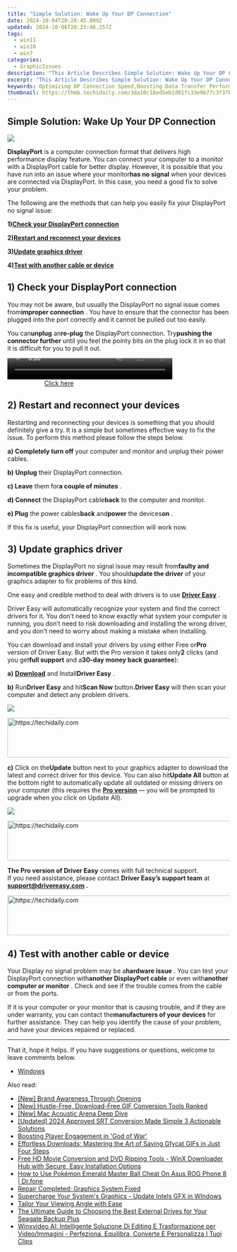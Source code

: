 ```yaml
---
title: "Simple Solution: Wake Up Your DP Connection"
date: 2024-10-04T20:28:45.809Z
updated: 2024-10-06T20:23:46.257Z
tags:
  - win11
  - win10
  - win7
categories:
  - GraphicIssues
description: "This Article Describes Simple Solution: Wake Up Your DP Connection"
excerpt: "This Article Describes Simple Solution: Wake Up Your DP Connection"
keywords: Optimizing DP Connection Speed,Boosting Data Transfer Performance,Enhancing Direct Print Infrastructure,Improving Printer-to-Computer Linkup,Simplified Wake-Up Techniques for Networks,Streamlining DP Connection Setups,Fastening Data Pipeline Connectivity
thumbnail: https://thmb.techidaily.com/3da10c18ed5eb1d81fc33e9b77c3f37bbadf618042f3295c06f9d5e5b10aa5c0.jpg
---
```


## Simple Solution: Wake Up Your DP Connection

![](https://images.drivereasy.com/wp-content/uploads/2017/10/img_59daecb8d2b72.png)

**DisplayPort** is a computer connection format that delivers high performance display feature. You can connect your computer to a monitor with a DisplayPort cable for better display. However, it is possible that you have run into an issue where your monitor**has no signal** when your devices are connected via DisplayPort. In this case, you need a good fix to solve your problem.

 The following are the methods that can help you easily fix your DisplayPort no signal issue:

 **1)[Check your DisplayPort connection](#a)**

 **2)[Restart and reconnect your devices](#b)**

 **3)[Update graphics driver](#c)**

 **4)[Test with another cable or device](#d)**

## 1) Check your DisplayPort connection

 You may not be aware, but usually the DisplayPort no signal issue comes from**improper connection** . You have to ensure that the connector has been plugged into the port correctly and it cannot be pulled out too easily.

 You can**unplug** an**re-plug** the DisplayPort connection. Try**pushing the connector further** until you feel the pointy bits on the plug lock it in so that it is difficult for you to pull it out.

<!-- affiliate ads begin -->
<span id="1936838">
					<video width="374" height="48" style="cursor:pointer"
           poster="//a.impactradius-go.com/display-clicktoplayimage/1936838.png"
           onclick="if(!this.playClicked){this.play();this.setAttribute('controls',true);this.playClicked=true;}">
	   <source src="//a.impactradius-go.com/display-ad/18409-1936838">
	   <img src="//a.impactradius-go.com/display-clicktoplayimage/1936838.png" style="border: none; height: 100%; width: 100%; object-fit: contain">
	</video>
	<div style="width:234px;text-align:center"><a href="javascript:window.open(decodeURIComponent('https%3A%2F%2Fcoinrule.sjv.io%2Fc%2F5597632%2F1936838%2F18409'), '_blank');void(0);">Click here</a></div>
</span>
<img height="0" width="0" src="https://imp.pxf.io/i/5597632/1936838/18409" style="position:absolute;visibility:hidden;" border="0" />
<!-- affiliate ads end -->

## 2) Restart and reconnect your devices

 Restarting and reconnecting your devices is something that you should definitely give a try. It is a simple but sometimes effective way to fix the issue. To perform this method please follow the steps below.

**a)** **Completely turn off** your computer and monitor and unplug their power cables.

**b)** **Unplug** their DisplayPort connection.

**c) Leave**  them for**a couple of minutes** .

**d) Connect** the DisplayPort cable**back** to the computer and monitor.

**e) Plug** the power cables**back** and**power** the devices**on** .

If this fix is useful, your DisplayPort connection will work now.

## 3) Update graphics driver

 Sometimes the DisplayPort no signal issue may result from**faulty and incompatible graphics driver** . You should**update the driver** of your graphics adapter to fix problems of this kind.

 One easy and credible method to deal with drivers is to use [**Driver Easy**](https://tools.techidaily.com/drivereasy/download/) .

 Driver Easy will automatically recognize your system and find the correct drivers for it. You don’t need to know exactly what system your computer is running, you don’t need to risk downloading and installing the wrong driver, and you don’t need to worry about making a mistake when installing.

 You can download and install your drivers by using either Free or**Pro** version of Driver Easy. But with the Pro version it takes only**2** clicks (and you get**full support** and a**30-day money back guarantee**):

**a)** [**Download**](https://tools.techidaily.com/drivereasy/download/) and Install**Driver Easy** .

**b)**  Run**Driver Easy** and hit**Scan Now** button.**Driver Easy** will then scan your computer and detect any problem drivers.

![](https://images.drivereasy.com/wp-content/uploads/2017/07/img_59682e9883633.png)

<!-- affiliate ads begin -->
<a href="https://appsumo.8odi.net/c/5597632/2043618/7443" target="_top" id="2043618">
  <img src="//a.impactradius-go.com/display-ad/7443-2043618" border="0" alt="https://techidaily.com" width="728" height="90"/>
</a>
<img height="0" width="0" src="https://appsumo.8odi.net/i/5597632/2043618/7443" style="position:absolute;visibility:hidden;" border="0" />
<!-- affiliate ads end -->

**c)** Click on the**Update** button next to your graphics adapter to download the latest and correct driver for this device. You can also hit**Update All** button at the bottom right to automatically update all outdated or missing drivers on your computer (this requires the **[Pro version](https://tools.techidaily.com/drivereasy/download/)**  — you will be prompted to upgrade when you click on Update All).

![](https://images.drivereasy.com/wp-content/uploads/2017/08/img_59893cf60ee52.jpg)

<!-- affiliate ads begin -->
<a href="https://appsumo.8odi.net/c/5597632/2105877/7443" target="_top" id="2105877">
  <img src="//a.impactradius-go.com/display-ad/7443-2105877" border="0" alt="https://techidaily.com" width="728" height="90"/>
</a>
<img height="0" width="0" src="https://appsumo.8odi.net/i/5597632/2105877/7443" style="position:absolute;visibility:hidden;" border="0" />
<!-- affiliate ads end -->

**The Pro version of Driver Easy** comes with full technical support.  
 If you need assistance, please contact **Driver Easy’s support team** at **[support@drivereasy.com](mailto:support@drivereasy.com) .**

<!-- affiliate ads begin -->
<a href="https://aligracehair.sjv.io/c/5597632/2087267/19272" target="_top" id="2087267">
  <img src="//a.impactradius-go.com/display-ad/19272-2087267" border="0" alt="https://techidaily.com" width="728" height="90"/>
</a>
<img height="0" width="0" src="https://aligracehair.sjv.io/i/5597632/2087267/19272" style="position:absolute;visibility:hidden;" border="0" />
<!-- affiliate ads end -->

## 4) Test with another cable or device

 Your Display no signal problem may be a**hardware issue** . You can test your DisplayPort connection with**another DisplayPort cable** or even with**another computer or monitor** . Check and see if the trouble comes from the cable or from the ports.

 If it is your computer or your monitor that is causing trouble, and if they are under warranty, you can contact the**manufacturers of your devices** for further assistance. They can help you identify the cause of your problem, and have your devices repaired or replaced.

---

 That it, hope it helps. If you have suggestions or questions, welcome to leave comments below.

* [Windows](https://tools.techidaily.com/drivereasy/download/)

<ins class="adsbygoogle"
     style="display:block"
     data-ad-format="autorelaxed"
     data-ad-client="ca-pub-7571918770474297"
     data-ad-slot="1223367746"></ins>

<ins class="adsbygoogle"
     style="display:block"
     data-ad-client="ca-pub-7571918770474297"
     data-ad-slot="8358498916"
     data-ad-format="auto"
     data-full-width-responsive="true"></ins>

<span class="atpl-alsoreadstyle">Also read:</span>
<div><ul>
<li><a href="https://extra-information.techidaily.com/new-brand-awareness-through-opening/"><u>[New] Brand Awareness Through Opening</u></a></li>
<li><a href="https://some-techniques.techidaily.com/new-hustle-free-download-free-gif-conversion-tools-ranked/"><u>[New] Hustle-Free, Download-Free GIF Conversion Tools Ranked</u></a></li>
<li><a href="https://video-screen-grab.techidaily.com/new-mac-acoustic-arena-deep-dive/"><u>[New] Mac Acoustic Arena Deep Dive</u></a></li>
<li><a href="https://fox-info.techidaily.com/updated-2024-approved-srt-conversion-made-simple-3-actionable-solutions/"><u>[Updated] 2024 Approved SRT Conversion Made Simple 3 Actionable Solutions</u></a></li>
<li><a href="https://graphic-issues.techidaily.com/boosting-player-engagement-in-god-of-war/"><u>Boosting Player Engagement in 'God of War'</u></a></li>
<li><a href="https://win-able.techidaily.com/effortless-downloads-mastering-the-art-of-saving-gfycat-gifs-in-just-four-steps/"><u>Effortless Downloads: Mastering the Art of Saving Gfycat GIFs in Just Four Steps</u></a></li>
<li><a href="https://vp-tips.techidaily.com/free-hd-movie-conversion-and-dvd-ripping-tools-winx-downloader-hub-with-secure-easy-installation-options/"><u>Free HD Movie Conversion and DVD Ripping Tools - WinX Downloader Hub with Secure, Easy Installation Options</u></a></li>
<li><a href="https://android-pokemon-go.techidaily.com/how-to-use-pokemon-emerald-master-ball-cheat-on-asus-rog-phone-8-drfone-by-drfone-virtual-android/"><u>How to Use Pokémon Emerald Master Ball Cheat On Asus ROG Phone 8 | Dr.fone</u></a></li>
<li><a href="https://graphic-issues.techidaily.com/repair-completed-graphics-system-fixed/"><u>Repair Completed: Graphics System Fixed</u></a></li>
<li><a href="https://graphic-issues.techidaily.com/supercharge-your-systems-graphics-update-intels-gfx-in-windows/"><u>Supercharge Your System's Graphics - Update Intels GFX in WIndows</u></a></li>
<li><a href="https://graphic-issues.techidaily.com/tailor-your-viewing-angle-with-ease/"><u>Tailor Your Viewing Angle with Ease</u></a></li>
<li><a href="https://hardware-help.techidaily.com/the-ultimate-guide-to-choosing-the-best-external-drives-for-your-seagate-backup-plus/"><u>The Ultimate Guide to Choosing the Best External Drives for Your Seagate Backup Plus</u></a></li>
<li><a href="https://some-guidance.techidaily.com/winxvideo-ai-intelligente-soluzione-di-editing-e-trasformazione-per-videoimmagini-perfeziona-equilibra-converte-e-personalizza-i-tuoi-clips/"><u>Winxvideo AI: Intelligente Soluzione Di Editing E Trasformazione per Video/Immagini - Perfeziona, Equilibra, Converte E Personalizza I Tuoi Clips</u></a></li>
</ul></div>


